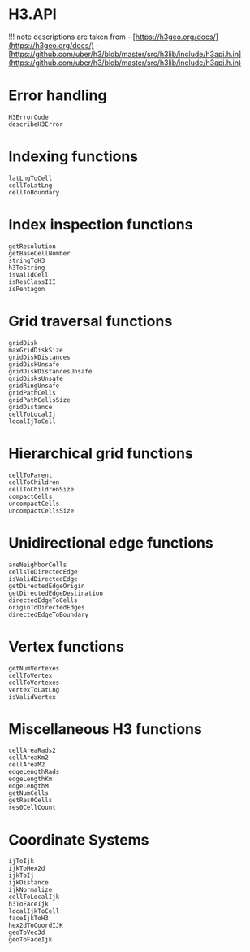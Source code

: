 # H3.API

!!! note
    descriptions are taken from
    - [https://h3geo.org/docs/](https://h3geo.org/docs/)
    - [https://github.com/uber/h3/blob/master/src/h3lib/include/h3api.h.in](https://github.com/uber/h3/blob/master/src/h3lib/include/h3api.h.in)

# Error handling
```@docs
H3ErrorCode
describeH3Error
```

# Indexing functions
```@docs
latLngToCell
cellToLatLng
cellToBoundary
```

# Index inspection functions
```@docs
getResolution
getBaseCellNumber
stringToH3
h3ToString
isValidCell
isResClassIII
isPentagon
```

# Grid traversal functions
```@docs
gridDisk
maxGridDiskSize
gridDiskDistances
gridDiskUnsafe
gridDiskDistancesUnsafe
gridDisksUnsafe
gridRingUnsafe
gridPathCells
gridPathCellsSize
gridDistance
cellToLocalIj
localIjToCell
```

# Hierarchical grid functions
```@docs
cellToParent
cellToChildren
cellToChildrenSize
compactCells
uncompactCells
uncompactCellsSize
```

# Unidirectional edge functions
```@docs
areNeighborCells
cellsToDirectedEdge
isValidDirectedEdge
getDirectedEdgeOrigin
getDirectedEdgeDestination
directedEdgeToCells
originToDirectedEdges
directedEdgeToBoundary
```

# Vertex functions
```@docs
getNumVertexes
cellToVertex
cellToVertexes
vertexToLatLng
isValidVertex
```

# Miscellaneous H3 functions
```@docs
cellAreaRads2
cellAreaKm2
cellAreaM2
edgeLengthRads
edgeLengthKm
edgeLengthM
getNumCells
getRes0Cells
res0CellCount
```

# Coordinate Systems
```@docs
ijToIjk
ijkToHex2d
ijkToIj
ijkDistance
ijkNormalize
cellToLocalIjk
h3ToFaceIjk
localIjkToCell
faceIjkToH3
hex2dToCoordIJK
geoToVec3d
geoToFaceIjk
```
